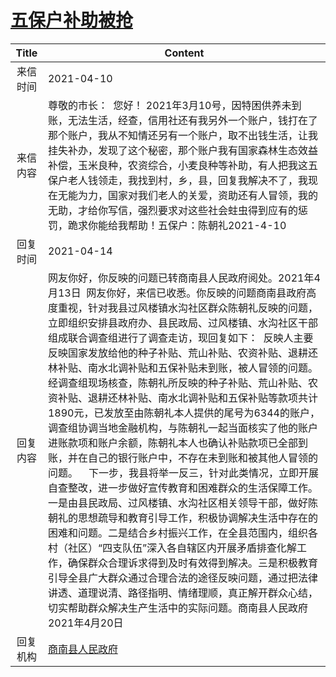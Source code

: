# <a href="http://www.shangluo.gov.cn/zmhd/ldxxxx.jsp?urltype=leadermail.LeaderMailContentUrl&wbtreeid=1112&leadermailid=7140">五保户补助被抢</a>
|Title|Content|
|:---:|---|
|来信时间|2021-04-10|
|来信内容|尊敬的市长：  您好！ 2021年3月10号，因特困供养未到账，无法生活，经查，信用社还有我另外一个账户，钱打在了那个账户，我从不知情还另有一个账户，取不出钱生活，让我挂失补办，发现了这个秘密，那个账户我有国家森林生态效益补偿，玉米良种，农资综合，小麦良种等补助，有人把我这五保户老人钱领走，我找到村，乡，县，回复我解决不了，我现在无能为力，国家对我们老人的关爱，资助还有人冒领，我的无助，才给你写信，强烈要求对这些社会蛀虫得到应有的惩罚，跪求你能给我帮助！五保户：陈朝礼2021-4-10|
|回复时间|2021-04-14|
|回复内容|网友你好，你反映的问题已转商南县人民政府阅处。2021年4月13日  网友你好，来信已收悉。你反映的问题商南县政府高度重视，针对我县过风楼镇水沟社区群众陈朝礼反映的问题，立即组织安排县政府办、县民政局、过风楼镇、水沟社区干部组成联合调查组进行了调查走访，现回复如下：  反映人主要反映国家发放给他的种子补贴、荒山补贴、农资补贴、退耕还林补贴、南水北调补贴和五保补贴未到账，被人冒领的问题。经调查组现场核查，陈朝礼所反映的种子补贴、荒山补贴、农资补贴、退耕还林补贴、南水北调补贴和五保补贴等款项共计1890元，已发放至由陈朝礼本人提供的尾号为6344的账户，调查组协调当地金融机构，与陈朝礼一起当面核实了他的账户进账款项和账户余额，陈朝礼本人也确认补贴款项已全部到账，并在自己的银行账户中，不存在未到账和被其他人冒领的问题。    下一步，我县将举一反三，针对此类情况，立即开展自查整改，进一步做好宣传教育和困难群众的生活保障工作。一是由县民政局、过风楼镇、水沟社区相关领导干部，做好陈朝礼的思想疏导和教育引导工作，积极协调解决生活中存在的困难和问题。二是结合乡村振兴工作，在全县范围内，组织各村（社区）“四支队伍”深入各自辖区内开展矛盾排查化解工作，确保群众合理诉求得到及时有效得到解决。三是积极教育引导全县广大群众通过合理合法的途径反映问题，通过把法律讲透、道理说清、路径指明、情绪理顺，真正解开群众心结，切实帮助群众解决生产生活中的实际问题。商南县人民政府2021年4月20日|
|回复机构|<a href="../../categories/agencies/商南县人民政府.md">商南县人民政府</a>|
